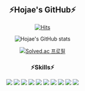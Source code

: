<div align="center">
  <h2>⚡Hojae's GitHub⚡</h2>

[![Hits](https://hits.seeyoufarm.com/api/count/incr/badge.svg?url=https%3A%2F%2Fgithub.com%2Fleospurs&count_bg=%236F3DC8&title_bg=%23292323&icon=github.svg&icon_color=%23E7E7E7&title=GitHub&edge_flat=false)](https://hits.seeyoufarm.com)                                          

![Hojae's GitHub stats](https://github-readme-stats.vercel.app/api?username=leospurs&show_icons=true&theme=radical)

[![Solved.ac
프로필](http://mazassumnida.wtf/api/v2/generate_badge?boj=hojaea92)](https://solved.ac/hojaea92)

  <h3>⚡Skills⚡</h3>
  <img src="https://img.shields.io/badge/Java-007396?style=flat-square&logo=java&logoColor=white"/>
  <img src="https://img.shields.io/badge/Spring-6DB33F?style=flat-square&logo=spring&logoColor=white"/>
  <img src="https://img.shields.io/badge/HTML5-E34F26?style=flat-square&logo=html5&logoColor=white"/>
  <img src="https://img.shields.io/badge/CSS3-1572B6?style=flat-square&logo=css3&logoColor=white"/>
  <img src="https://img.shields.io/badge/JavaScript-F7DF1E?style=flat-square&logo=javascript&logoColor=black"/>
  <img src="https://img.shields.io/badge/MySQL-4479A1?style=flat-square&logo=mysql&logoColor=white"/>
  <img src="https://img.shields.io/badge/Bootstrap-7952B3?style=flat-square&logo=bootstrap&logoColor=white"/>
  <img src="https://img.shields.io/badge/jQuery-0769AD?style=flat-square&logo=jquery&logoColor=white"/>
  <img src="https://img.shields.io/badge/Vue.js-4FC08D?style=flat-square&logo=vuedotjs&logoColor=black"/>
  <img src="https://img.shields.io/badge/Python-3776AB?style=flat-square&logo=Python&logoColor=white">
  
  

</div>

